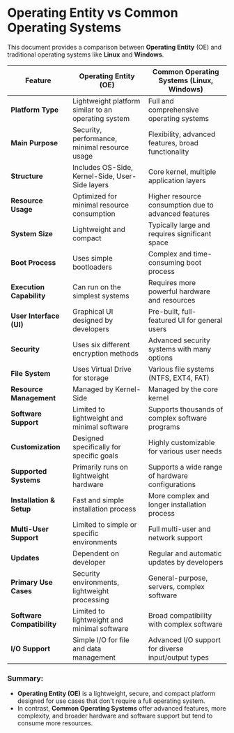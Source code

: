 
# Operating Entity vs Common Operating Systems

This document provides a comparison between **Operating Entity** (OE) and traditional operating systems like **Linux** and **Windows**.

| Feature                       | Operating Entity (OE)                              | Common Operating Systems (Linux, Windows)          |
|-------------------------------|----------------------------------------------------|----------------------------------------------------|
| **Platform Type**              | Lightweight platform similar to an operating system | Full and comprehensive operating systems            |
| **Main Purpose**               | Security, performance, minimal resource usage       | Flexibility, advanced features, broad functionality |
| **Structure**                  | Includes OS-Side, Kernel-Side, User-Side layers     | Core kernel, multiple application layers           |
| **Resource Usage**             | Optimized for minimal resource consumption         | Higher resource consumption due to advanced features |
| **System Size**                | Lightweight and compact                            | Typically large and requires significant space      |
| **Boot Process**               | Uses simple bootloaders                            | Complex and time-consuming boot process            |
| **Execution Capability**       | Can run on the simplest systems                    | Requires more powerful hardware and resources      |
| **User Interface (UI)**        | Graphical UI designed by developers                | Pre-built, full-featured UI for general users      |
| **Security**                   | Uses six different encryption methods              | Advanced security systems with many options        |
| **File System**                | Uses Virtual Drive for storage                     | Various file systems (NTFS, EXT4, FAT)              |
| **Resource Management**        | Managed by Kernel-Side                             | Managed by the core kernel                         |
| **Software Support**           | Limited to lightweight and minimal software        | Supports thousands of complex software programs    |
| **Customization**              | Designed specifically for specific goals           | Highly customizable for various user needs         |
| **Supported Systems**          | Primarily runs on lightweight hardware             | Supports a wide range of hardware configurations   |
| **Installation & Setup**       | Fast and simple installation process               | More complex and longer installation process       |
| **Multi-User Support**         | Limited to simple or specific environments         | Full multi-user and network support                |
| **Updates**                    | Dependent on developer                             | Regular and automatic updates by developers        |
| **Primary Use Cases**          | Security environments, lightweight processing      | General-purpose, servers, complex software         |
| **Software Compatibility**     | Limited to lightweight and minimal software        | Broad compatibility with complex software          |
| **I/O Support**                | Simple I/O for file and data management            | Advanced I/O support for diverse input/output types |

### Summary:
- **Operating Entity (OE)** is a lightweight, secure, and compact platform designed for use cases that don't require a full operating system.
- In contrast, **Common Operating Systems** offer advanced features, more complexity, and broader hardware and software support but tend to consume more resources.
